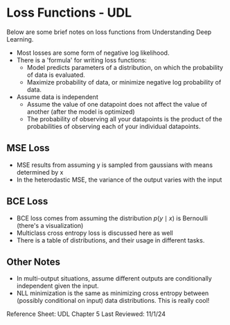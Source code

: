 # Loss Functions - UDL

Below are some brief notes on loss functions from Understanding Deep Learning.

- Most losses are some form of negative log likelihood.
- There is a 'formula' for writing loss functions:
    - Model predicts parameters of a distribution, on which the probability of data is evaluated.
    - Maximize probability of data, or minimize negative log probability of data.
- Assume data is independent 
  - Assume the value of one datapoint does not affect the value of another (after the model is optimized)
  - The probability of observing all your datapoints is the product of the probabilities of observing each of your individual datapoints.

## MSE Loss
- MSE results from assuming y is sampled from gaussians with means determined by x
- In the heterodastic MSE, the variance of the output varies with the input

## BCE Loss
- BCE loss comes from assuming the distribution $p(y \mid x)$ is Bernoulli (there's a visualization)
- Multiclass cross entropy loss is discussed here as well
- There is a table of distributions, and their usage in different tasks.

## Other Notes
- In multi-output situations, assume different outputs are conditionally independent given the input.
- NLL minimization is the same as minimizing cross entropy between (possibly conditional on input) data distributions. This is really cool!

Reference Sheet: UDL Chapter 5
Last Reviewed: 11/1/24